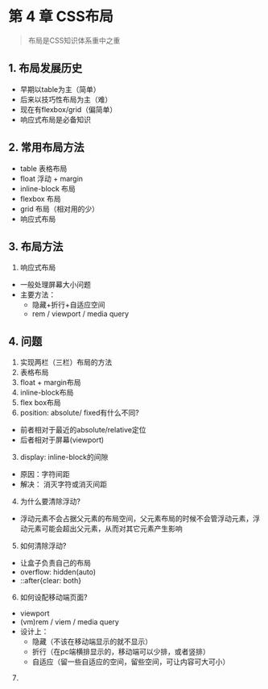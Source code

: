 # 第 4 章 CSS布局
> 布局是CSS知识体系重中之重

## 1. 布局发展历史

- 早期以table为主（简单）
- 后来以技巧性布局为主（难）
- 现在有flexbox/grid（偏简单）
- 响应式布局是必备知识

## 2. 常用布局方法

- table 表格布局
- float 浮动 + margin
- inline-block 布局
- flexbox 布局
- grid 布局（相对用的少）
- 响应式布局


## 3. 布局方法
1.	响应式布局
- 一般处理屏幕大小问题
- 主要方法：
  - 隐藏+折行+自适应空间
  - rem / viewport / media query



## 4. 问题

1. 实现两栏（三栏）布局的方法
  1. 表格布局
  2. float + margin布局
  3. inline-block布局
  4. flex box布局
2. position: absolute/ fixed有什么不同?
- 前者相对于最近的absolute/relative定位
- 后者相对于屏幕(viewport)


3. display: inline-block的间隙
- 原因：字符间距
- 解决： 消灭字符或消灭间距
4. 为什么要清除浮动?
- 浮动元素不会占据父元素的布局空间，父元素布局的时候不会管浮动元素，浮动元素可能会超出父元素，从而对其它元素产生影响
5. 如何清除浮动?
- 让盒子负责自己的布局
- overflow: hidden(auto)
- ::after{clear: both}
6. ​如何设配移动端页面?
- viewport
- (vm)rem / viem / media query
- 设计上： 
  - 隐藏（不该在移动端显示的就不显示）
  - 折行（在pc端横排显示的，移动端可以少排，或者竖排）
  - 自适应（留一些自适应的空间，留些空间，可让内容可大可小）
7. ​




